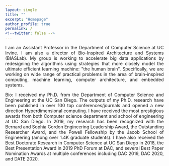 ```yaml
---
layout: single
title: ""
excerpt: "Homepage"
author_profile: true
permalink: /
<!--twitter: false -->
---
```

<p style='text-align: justify;'> 
I am an Assistant Professor in the Department of Computer Science at UC Irvine. I am also a director of Bio-Inspired Architecture and Systems (BIASLab). My group is working to accelerate big data applications by redesigning the algorithms using strategies that more closely model the ultimate efficient learning machine: "the human brain". Specifically, we are working on wide range of practical problems in the area of brain-inspired computing, machine learning, computer architecture, and embedded systems. </p>

<p style='text-align: justify;'> 
Bio: I received my Ph.D. from the Department of Computer Science and Engineering at the UC San Diego. The outputs of my Ph.D. research have been published in over 100 top conferences/journals and opened a new direction Hyperdimensional computing. I have received the most prestigious awards from both Computer science department and school of engineering at UC San Diego. In 2019, my research has been recognized with the Bernard and Sophia Gordon Engineering Leadership Award, the Outstanding Researcher Award, and the Powell Fellowship by the Jacob School of Engineering (among over 1.4K graduate students). I have also received the Best Doctorate Research in Computer Science at UC San Diego in 2018, the Best Presentation Award in 2019 PhD Forum at DAC, and several Best Paper Nomination Awards at multiple conferences including DAC 2019, DAC 2020, and DATE 2020. </p>

<!-- <h1>Latest Posts</h1> 
{% assign sorted = site.posts | sort:'date' | reverse %}
<ul>
{% for post in sorted limit:3%}
	<div class="{{ include.type | default: "list" }}__item">
	  <article class="archive__item" itemscope itemtype="http://schema.org/CreativeWork">
	    <li>
	      <h3 class="archive__item-title" itemprop="headline">
			 	  <a href="{{ root_url }}{{ post.url }}">{{ post.title }}</a>
	      </h3>
        <p class="archive__item-excerpt" itemprop="description">{{post.excerpt}}</p>
	    </li>
	 </article>
	</div>
{% endfor %}
<ul>
<a href="/blog/" class="back-to-top">More posts &rarr;</a>

-->
